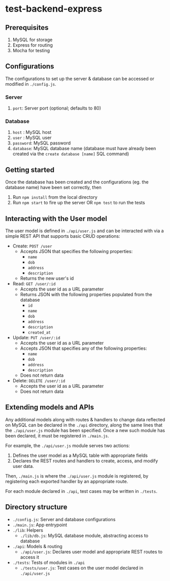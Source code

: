 # test-backend-express

## Prerequisites
1. MySQL for storage
2. Express for routing
2. Mocha for testing

## Configurations

The configurations to set up the server & database can be accessed or modified in `./config.js`.

### Server
1. `port`: Server port (optional; defaults to 80)

### Database
1. `host`    : MySQL host
2. `user`    : MySQL user
3. `password`: MySQL password
4. `database`: MySQL database name (database must have already been created via the `create database [name]` SQL command)

## Getting started

Once the database has been created and the configurations (eg. the database name) have been set correctly, then
1. Run `npm install` from the local directory
2. Run `npm start` to fire up the server OR `npm test` to run the tests

## Interacting with the User model

The user model is defined in `./api/user.js` and can be interacted with via a simple REST API that supports basic CRUD operations:
* Create: `POST /user`
  * Accepts JSON that specifies the following properties:
    * `name`
    * `dob`
    * `address`
    * `description`
  * Returns the new user's id
* Read: `GET /user/:id`
  * Accepts the user id as a URL parameter
  * Returns JSON with the following properties populated from the database
    * `id`
    * `name`
    * `dob`
    * `address`
    * `description`
    * `created_at`
* Update: `PUT /user/:id`
  * Accepts the user id as a URL parameter
  * Accepts JSON that specifies any of the following properties:
    * `name`
    * `dob`
    * `address`
    * `description`
  * Does not return data
* Delete: `DELETE /user/:id`
  * Accepts the user id as a URL parameter
  * Does not return data

## Extending models and APIs

Any additional models along with routes & handlers to change data reflected on MySQL can be declared in the `./api` directory, along the same lines that the `./api/user.js` module has been specified. Once a new such module has been declared, it must be registered in `./main.js`.

For example, the `./api/user.js` module serves two actions:
1. Defines the user model as a MySQL table with appropriate fields
2. Declares the REST routes and handlers to create, access, and modify user data.

Then, `./main.js` is where the `./api/user.js` module is registered, by registering each exported handler by an appropriate route.

For each module declared in `./api`, test cases may be written in `./tests`.

## Directory structure
* `./config.js`: Server and database configurations
* `./main.js`: App entrypoint
* `./lib`: Helpers
  * `./lib/db.js`: MySQL database module, abstracting access to database
* `./api`: Models & routing
  * `./api/user.js`: Declares user model and appropriate REST routes to access it
* `./tests`: Tests of modules in `./api`
  * `./tests/user.js`: Test cases on the user model declared in `./api/user.js`
